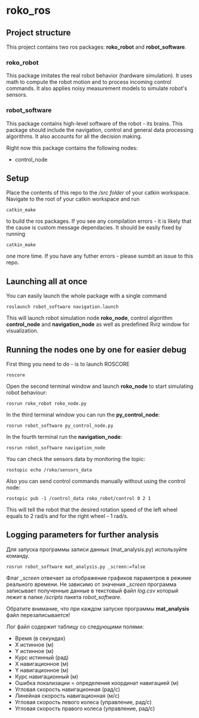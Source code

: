 # roko_ros
## Project structure
This project contains two ros packages: **roko_robot** and **robot_software**.
### roko_robot
This package imitates the real robot behavior (hardware simulation).
It uses math to compute the robot motion and to process incoming control commands.
It also applies noisy measurement models to simulate robot's sensors.

### robot_software
This package contains high-level software of the robot - its brains.
This package should include the navigation, control and general data processing algorithms.
It also accounts for all the decision making.

Right now this package contains the following nodes:
* control_node

## Setup
Place the contents of this repo to the */src folder* of your catkin workspace.
Navigate to the root of your catkin workspace and run
```
catkin_make
```
to build the ros packages. If you see any compilation errors - it is likely that the cause is custom message dependacies.
It should be easily fixed by running
```
catkin_make
```
one more time. If you have any futher errors - please sumbit an issue to this repo.

## Launching all at once
You can easily launch the whole package with a single command
```
roslaunch robot_software navigation.launch
```
This will launch robot simulation node **roko_node**, control algorithm **control_node** and
**navigation_node** as well as predefined Rviz window for visualization.

## Running the nodes one by one for easier debug
First thing you need to do - is to launch ROSCORE
```
roscore
```
Open the second terminal window and launch **roko_node** to start simulating robot behaviour:
```
rosrun roko_robot roko_node.py
```
In the third terminal window you can run the **py_control_node**:
```
rosrun robot_software py_control_node.py
```
In the fourth terminal run the **navigation_node**:
```
rosrun robot_software navigation_node
```
You can check the sensors data by monitoring the topic:
```
rostopic echo /roko/sensors_data
```
Also you can send control commands manually without using the control node:
```
rostopic pub -1 /control_data roko_robot/control 0 2 1
```
This will tell the robot that the desired rotation speed of the left wheel equals to 2 rad/s and for the right wheel - 1 rad/s.

## Logging parameters for further analysis
Для запуска программы записи данных (mat_analysis.py) используйте команду.
```
rosrun robot_software mat_analysis.py _screen:=false
```
Флаг *_screen* отвечает за отображение графиков параметров в режиме реального времени.
Не зависимо от значения *_screen* программа записывает полученные данные в текстовый файл *log.csv* который лежит в папке */scripts* пакета *robot_software*.

Обратите внимание, что при каждом запуске программы **mat_analysis** файл перезаписывается!

Лог файл содержит таблицу со следующими полями:

- Время (в секундах)
- Х истинное (м)
- Y истинное (м)
- Курс истинный (рад)
- Х навигационное (м)
- Y навигационное (м)
- Курс навигационный (м)
- Ошибка локализации = определения координат навигацией (м)
- Угловая скорость навигационная (рад/с)
- Линейная скорость навигационная (м/с)
- Угловая скорость левого колеса (управление, рад/с)
- Угловая скорость правого колеса (управление, рад/с)
